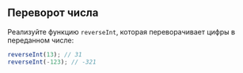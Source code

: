 ## Переворот числа

Реализуйте функцию `reverseInt`, которая переворачивает цифры в переданном числе:

```js
reverseInt(13); // 31
reverseInt(-123); // -321
```
